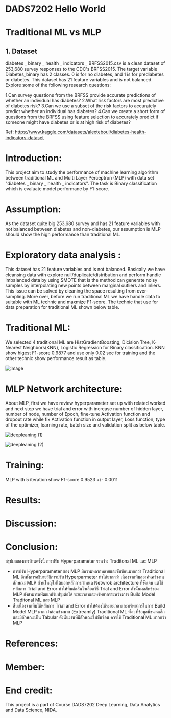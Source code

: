 # DADS7202 Hello World
# Traditional ML vs MLP
## 1. Dataset
diabetes _ binary _ health _ indicators _ BRFSS2015.csv is a clean dataset of 253,680 survey responses to the CDC's BRFSS2015. The target variable Diabetes_binary has 2 classes. 0 is for no diabetes, and 1 is for prediabetes or diabetes. This dataset has 21 feature variables and is not balanced.
Explore some of the following research questions:

  1.Can survey questions from the BRFSS provide accurate predictions of whether an individual has diabetes?
  2.What risk factors are most predictive of diabetes risk?
  3.Can we use a subset of the risk factors to accurately predict whether an individual has diabetes?
  4.Can we create a short form of questions from the BRFSS using feature selection to accurately predict if someone might have diabetes or is at high risk of diabetes?

Ref: https://www.kaggle.com/datasets/alexteboul/diabetes-health-indicators-dataset

# Introduction: 
This project aim to study the performance of machine learning algorithm between traditional ML and Multi Layer Perceptron (MLP) with data set "diabetes _ binary _ health _ indicators". The task is Binary classification which is evaluate model performane by F1-score.

# Assumption:
As the dataset quite big 253,680 survey and has 21 feature variables with not balanced between diabetes and non-diabetes, our assumption is MLP should show the high performance than traditional ML. 


# Exploratory data analysis :
This dataset has 21 feature variables and is not balanced. Basically we have cleansing data with explore null/duplicate/distribution and perform handle imbalanced data by using SMOTE that is the method can generate noisy samples by interpolating new points between marginal outliers and inliers. This issue can be solved by cleaning the space resulting from over-sampling.
More over, before we run traditional ML we have handle data to suitable with ML technic and maxmize F1-score. The technic that use for data preparation for traditional ML shown below table.



# Traditional ML:
We selected 4 traditional ML are HistGradientBoosting, Dicision Tree, K-Nearest Neighbors(KNN), Logistic Regression for Binary classification.
KNN show higest F1-score 0.9877 and use only 0.02 sec for training and the other technic show performance result as table.

![image](https://user-images.githubusercontent.com/107410157/189485680-2a6b702b-2799-4b5b-98da-5b122ced2b53.png)


# MLP Network architecture:
About MLP, first we have review hyperparameter set up with related worked and next step we have trial and error with increase number of hidden layer, number of node, number of Epoch, fine-tune Activation function and dropout rate while fix Activation function in output layer, Loss function, type of the optimizer, learning rate, batch size and validation split as below table.

![deepleaning (1)](https://user-images.githubusercontent.com/107410157/189487379-37527650-3d31-4214-8f6d-febaff90576d.png)

![deepleaning (2)](https://user-images.githubusercontent.com/107410157/189487383-d8bd4bc5-3cb6-4ff6-9744-43287cf01372.png)


# Training:

MLP with 5 iteration show F1-score 0.9523 +/- 0.0011




# Results:



# Discussion: 

# Conclusion:
สรุปผลของการบ้านครั้งนี้
การปรับ Hyperparameter ระหว่าง Traditonal ML และ MLP
- การปรับ Hyperparameter ของ MLP มีความหลากหลายและซับซ้อนมากกว่า Traditional ML อีกทั้งการอธิบายวิธีการปรับ Hyperparmeter ทำได้ยากกว่า เนื่องจากทีมลองค้นคว้างานลักษณะ MLP ส่วนใหญ่ไม่ได้บอกหลักการกำหนด Netwrok architecture ที่ชัดเจน แต่ใช้หลักการ Trial and Error ทำให้ทีมตัดสินใจเลือกวิธี Trial and Error ดังนั้นผลลัพธ์ของ MLP ยังสามารถพัฒนาปรับปรุงต่อได้
ระยะเวลาและทรัพยากรระหว่างการ Build Model Traditonal ML และ MLP
- สืบเนื่องจากทีมใช้หลักการ Trial and Error ทำให้ต้องใช้ระยะเวลาและทรัพยากรในการ Build Model MLP มากกว่าค่อนข้างมาก (Extreamly) Traditional ML ทั้งๆ ที่ข้อมูลมีขนาดเล็กและมีลักษณะเป็น Tabular ดังนั้นงานที่มีลักษณะไม่ซับซ้อน ควรใช้ Traditional ML มากกว่า MLP

# References:


# Member:


# End credit: 
This project is a part of Course DADS7202 Deep Learning, Data Analytics and Data Science, NIDA.


